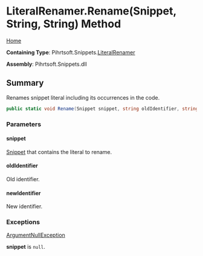 <a name="_top"></a>

# LiteralRenamer\.Rename\(Snippet, String, String\) Method

[Home](../../../../README.md#_top)

**Containing Type**: Pihrtsoft\.Snippets\.[LiteralRenamer](../README.md#_top)

**Assembly**: Pihrtsoft\.Snippets\.dll

## Summary

Renames snippet literal including its occurrences in the code\.

```csharp
public static void Rename(Snippet snippet, string oldIdentifier, string newIdentifier)
```

### Parameters

#### snippet

[Snippet](../../Snippet/README.md#_top) that contains the literal to rename\.

#### oldIdentifier

Old identifier\.

#### newIdentifier

New identifier\.

### Exceptions

[ArgumentNullException](https://docs.microsoft.com/en-us/dotnet/api/system.argumentnullexception)

**snippet** is `null`\.

